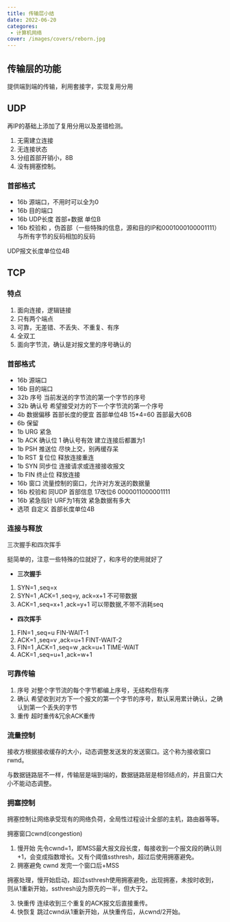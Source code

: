 ```yaml
---
title: 传输层小结
date: 2022-06-20
categores:
 - 计算机网络
cover: /images/covers/reborn.jpg
---
```


## 传输层的功能

提供端到端的传输，利用套接字，实现复用分用

## UDP

再IP的基础上添加了复用分用以及差错检测。

1. 无需建立连接
2. 无连接状态
3. 分组首部开销小，8B
4. 没有拥塞控制。

### 首部格式

- 16b 源端口，不用时可以全为0
- 16b 目的端口
- 16b UDP长度 首部+数据 单位B
- 16b 校验和 ，伪首部（一些特殊的信息，源和目的IP和0001000100001111）与所有字节的反码相加的反码

UDP报文长度单位位4B

## TCP

### 特点

1. 面向连接，逻辑链接
2. 只有两个端点
3. 可靠，无差错、不丢失、不重复、有序
4. 全双工
5. 面向字节流，确认是对报文里的序号确认的
  
### 首部格式

- 16b 源端口
- 16b 目的端口
- 32b 序号 当前发送的字节流的第一个字节的序号
- 32b 确认号 希望接受对方的下一个字节流的第一个序号
- 4b  数据偏移 首部长度的便宜 首部单位4B 15*4=60 首部最大60B
- 6b  保留
- 1b  URG 紧急
- 1b  ACK 确认位 1 确认号有效 建立连接后都置为1
- 1b  PSH 推送位 尽快上交，别再缓存呆
- 1b  RST 复位位 释放连接重连
- 1b  SYN 同步位 连接请求或连接接收报文
- 1b  FIN 终止位 释放连接
- 16b 窗口 流量控制的窗口，允许对方发送的数据量
- 16b 校验和 同UDP 首部信息 17改位6 0000011000001111 
- 16b 紧急指针 URF为1有效 紧急数据有多大
- 选项 自定义 首部长度单位4B

### 连接与释放

三次握手和四次挥手

挺简单的，注意一些特殊的位就好了，和序号的使用就好了

- **三次握手**

1. SYN=1 ,seq=x
2. SYN=1 ,ACK=1 ,seq=y, ack=x+1 不可带数据
3. ACK=1 ,seq=x+1 ,ack=y+1 可以带数据,不带不消耗seq

- **四次挥手**

1. FIN=1 ,seq=u FIN-WAIT-1
2. ACK=1 ,seq=v ,ack=u+1 FINT-WAIT-2
3. FIN=1 ,ACK=1 ,seq=w ,ack=u+1 TIME-WAIT
4. ACK=1 ,seq=u+1 ,ack=w+1

### 可靠传输

1. 序号 对整个字节流的每个字节都编上序号，无结构但有序
2. 确认 希望收到对方下一个报文的第一个字节的序号，默认采用累计确认，之确认到第一个丢失的字节
3. 重传 超时重传&冗余ACK重传

### 流量控制

接收方根据接收缓存的大小，动态调整发送发的发送窗口。这个称为接收窗口rwnd。

与数据链路层不一样，传输层是端到端的，数据链路层是相邻结点的，并且窗口大小不能动态调整。

### 拥塞控制

拥塞控制让网络承受现有的网络负荷，全局性过程设计全部的主机，路由器等等。

拥塞窗口cwnd(congestion) 

1. 慢开始 先令cwnd=1，即MSS最大报文段长度，每接收到一个报文段的确认则+1，会变成指数增长。又有个阈值ssthresh，超过后使用拥塞避免。
2. 拥塞避免 cwnd 发完一个窗口后+MSS

拥塞处理，慢开始启动，超过ssthresh使用拥塞避免，出现拥塞，未按时收到，则从1重新开始，ssthresh设为原先的一半，但大于2。

3. 快重传 连续收到三个重复的ACK报文后直接重传。
4. 快恢复 跳过cwnd从1重新开始，从快重传后，从cwnd/2开始。
